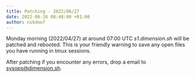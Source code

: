 ```yaml
---
title: Patching - 2022/06/27
date: 2022-06-26 08:48:00 +01:00
author: nikdoof
---
```

Monday morning (2022/04/27) at around 07:00 UTC *s1.dimension.sh* will be patched and rebooted. This is your friendly warning to save any open files you have 
running in tmux sessions. 

After patching if you encounter any errors, drop a email to [sysops@dimension.sh](mailto:sysops@dimension.sh).
